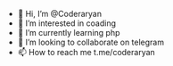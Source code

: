 - 👋 Hi, I’m @Coderaryan
- 👀 I’m interested in coading
- 🌱 I’m currently learning php
- 💞️ I’m looking to collaborate on telegram
- 📫 How to reach me t.me/coderaryan

<!---
Coderaryan-offical/Coderaryan-offical is a ✨ special ✨ repository because its `README.md` (this file) appears on your GitHub profile.
You can click the Preview link to take a look at your changes.
--->
